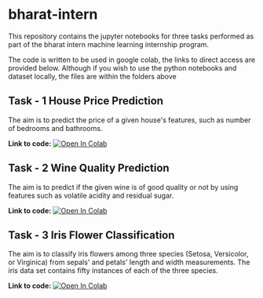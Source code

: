 # bharat-intern
This repository contains the jupyter notebooks for three tasks performed as part of the bharat intern machine learning internship program.

The code is written to be used in google colab, the links to direct access are provided below. Although if you wish to use the python notebooks and dataset locally, the files are within the folders above

## Task - 1 House Price Prediction

The aim is to predict the price of a given house's features, such as number of bedrooms and bathrooms.

**Link to code:**
[![Open In Colab](https://colab.research.google.com/assets/colab-badge.svg)](https://colab.research.google.com/drive/1O2XMcLo6VHo-sTDmmDOgUOUKSBmHIWuf)

## Task - 2 Wine Quality Prediction

The aim is to predict if the given wine is of good quality or not by using features such as volatile acidity and residual sugar.

**Link to code:**
[![Open In Colab](https://colab.research.google.com/assets/colab-badge.svg)](https://colab.research.google.com/drive/1BMh368YWZRBV5d5BrZ-tZF8m5HySE4_k)

## Task - 3 Iris Flower Classification

The aim is to classify iris flowers among three species (Setosa, Versicolor, or Virginica) from sepals' and petals' length and width measurements. The iris data set contains fifty instances of each of the three species.

**Link to code:**
[![Open In Colab](https://colab.research.google.com/assets/colab-badge.svg)](https://colab.research.google.com/drive/1Faf6zbP_0IWNQlxs9Vb8C7L-22VgXGbA)